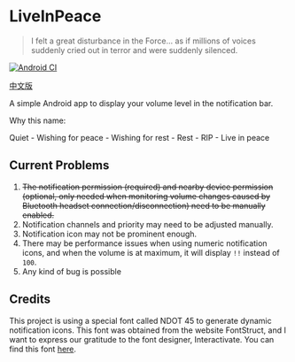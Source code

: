 # LiveInPeace

>I felt a great disturbance in the Force... as if millions of voices suddenly cried out in terror and were suddenly silenced.

[![Android CI](https://github.com/Steve-Mr/LiveInPeace/actions/workflows/android.yml/badge.svg)](https://github.com/Steve-Mr/LiveInPeace/actions/workflows/android.yml)

[中文版](README_ZH.md)

A simple Android app to display your volume level in the notification bar.  
 
Why this name:  

Quiet - Wishing for peace - Wishing for rest - Rest - RIP - Live in peace  

## Current Problems

1. ~~The notification permission (required) and nearby device permission (optional, only needed when monitoring volume changes caused by Bluetooth headset connection/disconnection) need to be manually enabled.~~  
2. Notification channels and priority may need to be adjusted manually.
3. Notification icon may not be prominent enough.
4. There may be performance issues when using numeric notification icons, and when the volume is at maximum, it will display `!!` instead of `100`.   
5. Any kind of bug is possible

## Credits

This project is using a special font called NDOT 45 to generate dynamic notification icons. This font was obtained from the website FontStruct, and I want to express our gratitude to the font designer, Interactivate. You can find this font [here](https://fontstruct.com/fontstructions/show/1947061/ndot-45-inspired-by-nothing).  
